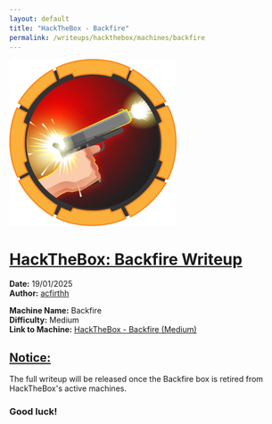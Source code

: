 ```yaml
---
layout: default
title: "HackTheBox - Backfire"
permalink: /writeups/hackthebox/machines/backfire
---
```


![HackTheBox: Backfire (Medium)](images/backfire.png)
<h1><ins>HackTheBox: Backfire Writeup</ins></h1>

**Date:** 19/01/2025\
**Author:** [acfirthh](https://github.com/acfirthh)

**Machine Name:** Backfire\
**Difficulty:** Medium\
**Link to Machine:** [HackTheBox - Backfire (Medium)](https://app.hackthebox.com/machines/Backfire)

<h2><ins>Notice:</ins></h2>
The full writeup will be released once the Backfire box is retired from HackTheBox's active machines.

### Good luck!